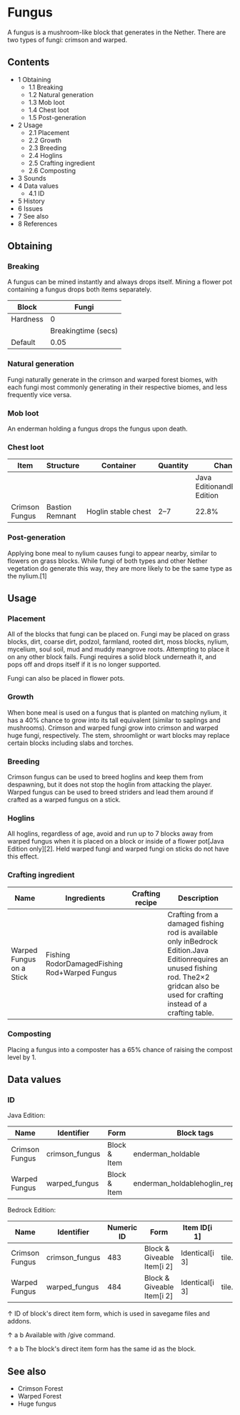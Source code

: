 # Fungus
A fungus is a mushroom-like block that generates in the Nether. There are two types of fungi: crimson and warped.

## Contents
- 1 Obtaining
	- 1.1 Breaking
	- 1.2 Natural generation
	- 1.3 Mob loot
	- 1.4 Chest loot
	- 1.5 Post-generation
- 2 Usage
	- 2.1 Placement
	- 2.2 Growth
	- 2.3 Breeding
	- 2.4 Hoglins
	- 2.5 Crafting ingredient
	- 2.6 Composting
- 3 Sounds
- 4 Data values
	- 4.1 ID
- 5 History
- 6 Issues
- 7 See also
- 8 References

## Obtaining
### Breaking
A fungus can be mined instantly and always drops itself. Mining a flower pot containing a fungus drops both items separately.

| Block    | Fungi               |
|----------|---------------------|
| Hardness | 0                   |
|          | Breakingtime (secs) |
| Default  | 0.05                |

### Natural generation
Fungi naturally generate in the crimson and warped forest biomes, with each fungi most commonly generating in their respective biomes, and less frequently vice versa.


### Mob loot
An enderman holding a fungus drops the fungus upon death.

### Chest loot
| Item           | Structure       | Container           | Quantity | Chance                         |
|----------------|-----------------|---------------------|----------|--------------------------------|
|                |                 |                     |          | Java EditionandBedrock Edition |
| Crimson Fungus | Bastion Remnant | Hoglin stable chest | 2–7      | 22.8%                          |

### Post-generation
Applying bone meal to nylium causes fungi to appear nearby, similar to flowers on grass blocks. While fungi of both types and other Nether vegetation do generate this way, they are more likely to be the same type as the nylium.[1]

## Usage
### Placement
All of the blocks that fungi can be placed on.
Fungi may be placed on grass blocks, dirt, coarse dirt, podzol, farmland, rooted dirt, moss blocks, nylium, mycelium, soul soil, mud and muddy mangrove roots. Attempting to place it on any other block fails. Fungi requires a solid block underneath it, and pops off and drops itself if it is no longer supported.

Fungi can also be placed in flower pots.

### Growth
When bone meal is used on a fungus that is planted on matching nylium, it has a 40% chance to grow into its tall equivalent (similar to saplings and mushrooms). Crimson and warped fungi grow into crimson and warped huge fungi, respectively. The stem, shroomlight or wart blocks may replace certain blocks including slabs and torches.

### Breeding
Crimson fungus can be used to breed hoglins and keep them from despawning, but it does not stop the hoglin from attacking the player. Warped fungus can be used to breed striders and lead them around if crafted as a warped fungus on a stick.

### Hoglins
All hoglins, regardless of age, avoid and run up to 7 blocks away from warped fungus when it is placed on a block or inside of a flower pot‌[Java Edition  only][2]. Held warped fungi and warped fungi on sticks do not have this effect.

### Crafting ingredient
| Name                     | Ingredients                                   | Crafting recipe | Description                                                                                                                                                                               |
|--------------------------|-----------------------------------------------|-----------------|-------------------------------------------------------------------------------------------------------------------------------------------------------------------------------------------|
| Warped Fungus on a Stick | Fishing RodorDamagedFishing Rod+Warped Fungus |                 | Crafting from a damaged fishing rod is available only inBedrock Edition.Java Editionrequires an unused fishing rod. The2×2 gridcan also be used for crafting instead of a crafting table. |

### Composting
Placing a fungus into a composter has a 65% chance of raising the compost level by 1.

## Data values
### ID
Java Edition:

| Name           | Identifier     | Form         | Block tags                         | Translation key                |
|----------------|----------------|--------------|------------------------------------|--------------------------------|
| Crimson Fungus | crimson_fungus | Block & Item | enderman_holdable                  | block.minecraft.crimson_fungus |
| Warped Fungus  | warped_fungus  | Block & Item | enderman_holdablehoglin_repellents | block.minecraft.warped_fungus  |

Bedrock Edition:

| Name           | Identifier     | Numeric ID | Form                       | Item ID[i 1]   | Translation key          |
|----------------|----------------|------------|----------------------------|----------------|--------------------------|
| Crimson Fungus | crimson_fungus | 483        | Block & Giveable Item[i 2] | Identical[i 3] | tile.crimson_fungus.name |
| Warped Fungus  | warped_fungus  | 484        | Block & Giveable Item[i 2] | Identical[i 3] | tile.warped_fungus.name  |


↑ ID of block's direct item form, which is used in savegame files and addons.

↑ a b Available with /give command.

↑ a b The block's direct item form has the same id as the block.


## See also
- Crimson Forest
- Warped Forest
- Huge fungus

